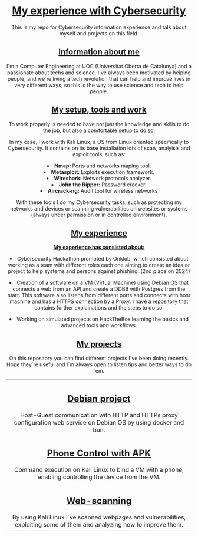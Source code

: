 <div align="center">
<h1>
    <b>
        <u>My experience with Cybersecurity</u>
    </b>
</h1>
<p>
    This is my repo for Cybersecurity information experience and talk about myself and projects on this field.
</p>

<h2>
    <b>
        <u>
            Information about me
        </u>
    </b>
</h2>

<p>
    I´m a Computer Engineering at UOC (Universitat Oberta de Catalunya) and a passionate about techs and science.
    I´ve always been motivated by helping people, and we´re living a tech revolution that can help and improve
    lives in very different ways, so this is the way to use science and tech to help people.
</p>
    <h2>
        <b>
            <u>
                My setup, tools and work
            </u>
        </b>
    </h2>
<p>
    To work properly is needed to have not just the knowledge and skills to do the job, but also a comfortable
    setup to do so.
    <p>
        In my case, I work with Kali Linux, a OS from Linux oriented specifically to Cybersecurity.
        It contains on its base installation lots of scan, analyisis and exploit tools, such as:
        <li>
            <b>
                Nmap:
            </b> 
                Ports and networks maping tool.
        <li>
            <b>
                Metasploit:
            </b> 
                Exploits execution framework.
        <li>
            <b>
                Wireshark:
            </b> 
                Network protocols analyzer.
        <li>
            <b>
                John the Ripper:
            </b> 
                Password cracker.
        <li>
            <b>
                Aircrack-ng:
            </b> 
                Audit tool for wireless networks
        </li>
    </p>
    <p>
        With these tools I do my Cybersecurity tasks, such as protecting my networks and devices or scanning
        vulnerabilities on websites or systems (always under permission or in controlled environment).
    </p>
</p>
    <h2>
        <b>
            <u>
                My experience
            </u>
        </b>
    </h2>
<p>
    <b>
        <u>
            My experience has consisted about:
        </u>
    </b>
    <li>
        Cybersecurity Hackathon promoted by Onklub, which consisted about working as a team with different
        roles each one aiming to create an idea or project to help systems and persons against phishing.
        (2nd place on 2024)
    </li>
    </p>
    <li>
        Creation of a software on a VM (Virtual Machine) using Debian OS that connects a web from an API and create a DDBB with
        Postgres from the start. This software also listens from different ports and connects with host machine and has a HTTPS connection by a Proxy.
        I have a repository that contains further explainations and the steps to do so.
    </li>
    </p>
    <li>
        Working on simulated projects on HackTheBox learning the basics and advanced tools and workflows.
    </li>
    </p>
</p>
<p>
    <h2>
        <b>
            <u>
                My projects
            </u>
        </b>
    </h2>
    <p>
        On this repository you can find different projects I´ve been doing recently. Hope they´re useful and I´m always open to listen tips and better ways to do´em.

<table border="0" align="center" width="100%">
    <tr>
        <td colspan="1" align="center">
            <h2>
                <ins>
                    Debian project
                </ins>
            </h2>
            Host-Guest communication with
            HTTP and HTTPs proxy
            configuration web service on
            Debian OS by using docker and bun.
        </td>
    </tr>
    <tr>
        <td colspan="1" align="center">
            <h2>
                <ins>
                    Phone Control with APK
                </ins>
            </h2>
            Command execution on Kali Linux to
            bind a VM with a phone, enabling controlling
            the device from the VM.
        </td>
    </tr>
    <tr>
        <td colspan="1" align="center">
            <h2>
                <ins>
                    Web-scanning
                </ins>
            </h2>
            By using Kali Linux I´ve scanned webpages
            and vulnerabilities, exploiting some of them and analyzing how to improve them.
        </td>
    </tr>
</div>

